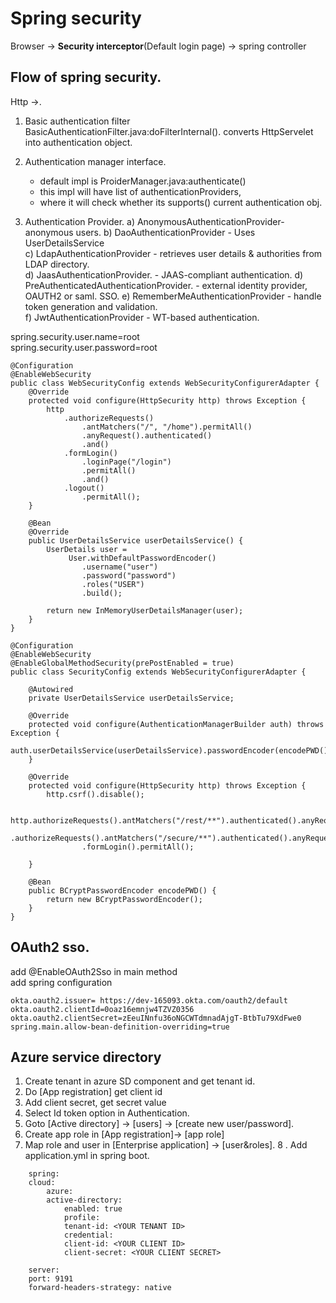 
# Spring security  
Browser -> **Security interceptor**(Default login page) -> spring controller


## Flow of spring security. 
Http  ->. 
1. Basic authentication filter
	BasicAuthenticationFilter.java:doFilterInternal(). 
	converts HttpServelet into authentication object.  
2. Authentication manager interface.
	- default impl is ProiderManager.java:authenticate()
	- this impl will have list of authenticationProviders, 
	- where it will check whether its supports() current authentication obj. 

3. Authentication Provider. 
	a) AnonymousAuthenticationProvider- anonymous users. 
	b) DaoAuthenticationProvider - Uses UserDetailsService     
	c) LdapAuthenticationProvider - retrieves user details & authorities from LDAP directory.   
	d) JaasAuthenticationProvider. - JAAS-compliant authentication. 
	d) PreAuthenticatedAuthenticationProvider. - external identity provider, OAUTH2 or saml. SSO. 
	e) RememberMeAuthenticationProvider - handle token generation and validation.  
	f) JwtAuthenticationProvider - WT-based authentication. 

spring.security.user.name=root  
spring.security.user.password=root 

```	
@Configuration
@EnableWebSecurity
public class WebSecurityConfig extends WebSecurityConfigurerAdapter {
	@Override
	protected void configure(HttpSecurity http) throws Exception {
		http
			.authorizeRequests()
				.antMatchers("/", "/home").permitAll()
				.anyRequest().authenticated()
				.and()
			.formLogin()
				.loginPage("/login")
				.permitAll()
				.and()
			.logout()
				.permitAll();
	}

	@Bean
	@Override
	public UserDetailsService userDetailsService() {
		UserDetails user =
			 User.withDefaultPasswordEncoder()
				.username("user")
				.password("password")
				.roles("USER")
				.build();

		return new InMemoryUserDetailsManager(user);
	}
}
```
```
@Configuration
@EnableWebSecurity
@EnableGlobalMethodSecurity(prePostEnabled = true)
public class SecurityConfig extends WebSecurityConfigurerAdapter {

	@Autowired
	private UserDetailsService userDetailsService;

	@Override
	protected void configure(AuthenticationManagerBuilder auth) throws Exception {
		auth.userDetailsService(userDetailsService).passwordEncoder(encodePWD());
	}

	@Override
	protected void configure(HttpSecurity http) throws Exception {
		http.csrf().disable();

		http.authorizeRequests().antMatchers("/rest/**").authenticated().anyRequest().permitAll().and()
				.authorizeRequests().antMatchers("/secure/**").authenticated().anyRequest().hasAnyRole("ADMIN").and()
				.formLogin().permitAll();

	}

	@Bean
	public BCryptPasswordEncoder encodePWD() {
		return new BCryptPasswordEncoder();
	}
}
```

## OAuth2 sso. 	
add @EnableOAuth2Sso in main method  
add spring configuration
```
okta.oauth2.issuer= https://dev-165093.okta.com/oauth2/default
okta.oauth2.clientId=0oaz16emnjw4TZVZ0356
okta.oauth2.clientSecret=zEeuINnfu36oNGCWTdmnadAjgT-BtbTu79XdFwe0
spring.main.allow-bean-definition-overriding=true
```

## Azure service directory
1. Create tenant in azure SD component and get tenant id. 
2. Do [App registration] get client id
3. Add client secret, get secret value 
4. Select Id token option in Authentication. 
5. Goto [Active directory] -> [users] -> [create new user/password]. 
6. Create app role in [App registration]-> [app role]
7. Map role and user in [Enterprise application] -> [user&roles].
8 . Add application.yml in spring boot. 
```
	spring:
	cloud:
		azure:
		active-directory:
			enabled: true
			profile:
			tenant-id: <YOUR TENANT ID>
			credential:
			client-id: <YOUR CLIENT ID>
			client-secret: <YOUR CLIENT SECRET>

	server:
	port: 9191
	forward-headers-strategy: native
```